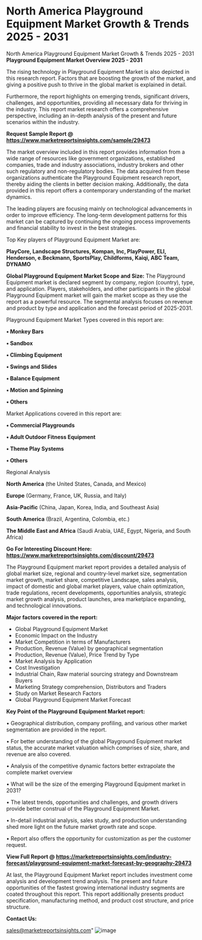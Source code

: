 # North America Playground Equipment Market Growth & Trends 2025 - 2031
North America Playground Equipment Market Growth & Trends 2025 - 2031
<Strong> Playground Equipment Market Overview 2025 - 2031</strong>

The rising technology in Playground Equipment Market is also depicted in this research report. Factors that are boosting the growth of the market, and giving a positive push to thrive in the global market is explained in detail.

Furthermore, the report highlights on emerging trends, significant drivers, challenges, and opportunities, providing all necessary data for thriving in the industry. This report market research offers a comprehensive perspective, including an in-depth analysis of the present and future scenarios within the industry.

<strong>Request Sample Report @ <a href=https://www.marketreportsinsights.com/sample/29473>https://www.marketreportsinsights.com/sample/29473</a></strong>

The market overview included in this report provides information from a wide range of resources like government organizations, established companies, trade and industry associations, industry brokers and other such regulatory and non-regulatory bodies. The data acquired from these organizations authenticate the Playground Equipment research report, thereby aiding the clients in better decision making. Additionally, the data provided in this report offers a contemporary understanding of the market dynamics.

The leading players are focusing mainly on technological advancements in order to improve efficiency. The long-term development patterns for this market can be captured by continuing the ongoing process improvements and financial stability to invest in the best strategies.

Top Key players of Playground Equipment Market are:

<strong>PlayCore, Landscape Structures, Kompan, Inc, PlayPower, ELI, Henderson, e.Beckmann, SportsPlay, Childforms, Kaiqi, ABC Team, DYNAMO</strong>

<strong><b>Global Playground Equipment Market Scope and Size:</b></strong>
The Playground Equipment market is declared segment by company, region (country), type, and application. Players, stakeholders, and other participants in the global Playground Equipment market will gain the market scope as they use the report as a powerful resource. The segmental analysis focuses on revenue and product by type and application and the forecast period of 2025-2031.

Playground Equipment Market Types covered in this report are:

<strong>• Monkey Bars

• Sandbox

• Climbing Equipment

• Swings and Slides

• Balance Equipment

• Motion and Spinning

• Others</strong>

Market Applications covered in this report are:

<strong>• Commercial Playgrounds

• Adult Outdoor Fitness Equipment

• Theme Play Systems

• Others</strong> 

Regional Analysis

<strong>North America</strong> (the United States, Canada, and Mexico)

<strong>Europe</strong> (Germany, France, UK, Russia, and Italy)

<strong>Asia-Pacific</strong> (China, Japan, Korea, India, and Southeast Asia)

<strong>South America</strong> (Brazil, Argentina, Colombia, etc.)

<strong>The Middle East and Africa</strong> (Saudi Arabia, UAE, Egypt, Nigeria, and South Africa)

<strong>Go For Interesting Discount Here: <a href=https://www.marketreportsinsights.com/discount/29473>https://www.marketreportsinsights.com/discount/29473</a></strong>

The Playground Equipment market report provides a detailed analysis of global market size, regional and country-level market size, segmentation market growth, market share, competitive Landscape, sales analysis, impact of domestic and global market players, value chain optimization, trade regulations, recent developments, opportunities analysis, strategic market growth analysis, product launches, area marketplace expanding, and technological innovations.

<strong><b>Major factors covered in the report:</b></strong>
<ul>
  <li>Global Playground Equipment Market </li>
  <li>Economic Impact on the Industry</li>
  <li>Market Competition in terms of Manufacturers</li>
  <li>Production, Revenue (Value) by geographical segmentation</li>
  <li>Production, Revenue (Value), Price Trend by Type</li>
  <li>Market Analysis by Application</li>
  <li>Cost Investigation</li>
  <li>Industrial Chain, Raw material sourcing strategy and Downstream Buyers</li>
  <li>Marketing Strategy comprehension, Distributors and Traders</li>
  <li>Study on Market Research Factors</li>
  <li>Global Playground Equipment Market Forecast</li>
</ul>

<strong><b>Key Point of the Playground Equipment Market report:</b></strong>

• Geographical distribution, company profiling, and various other market segmentation are provided in the report.

• For better understanding of the global Playground Equipment market status, the accurate market valuation which comprises of size, share, and revenue are also covered.

• Analysis of the competitive dynamic factors better extrapolate the complete market overview

• What will be the size of the emerging Playground Equipment market in 2031?

• The latest trends, opportunities and challenges, and growth drivers provide better construal of the Playground Equipment Market.

• In-detail industrial analysis, sales study, and production understanding shed more light on the future market growth rate and scope.

• Report also offers the opportunity for customization as per the customer request.

<strong><b>View Full Report @ <a href=https://marketreportsinsights.com/industry-forecast/playground-equipment-market-forecast-by-geography-29473>https://marketreportsinsights.com/industry-forecast/playground-equipment-market-forecast-by-geography-29473</a></b></strong>


At last, the Playground Equipment Market report includes investment come analysis and development trend analysis. The present and future opportunities of the fastest growing international industry segments are coated throughout this report. This report additionally presents product specification, manufacturing method, and product cost structure, and price structure.

<strong>Contact Us:</strong>

sales@marketreportsinsights.com"
![image](https://github.com/user-attachments/assets/34f38878-a8ac-4c9e-906c-2172be52cee3)
